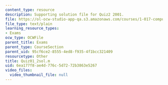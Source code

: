```yaml
---
content_type: resource
description: Supporting solution file for Quiz2 2001.
file: https://ol-ocw-studio-app-qa.s3.amazonaws.com/courses/1-017-computing-and-data-analysis-for-environmental-applications-fall-2003/6ea177f8ae4d776c5d7272b3863e5267_Quiz01_2sol.m
file_type: text/plain
learning_resource_types:
- Exams
ocw_type: OCWFile
parent_title: Exams
parent_type: CourseSection
parent_uid: 95cf6ce2-8555-4ed8-f935-4f1bcc321409
resourcetype: Other
title: Quiz01_2sol.m
uid: 6ea177f8-ae4d-776c-5d72-72b3863e5267
video_files:
  video_thumbnail_file: null
---
```

